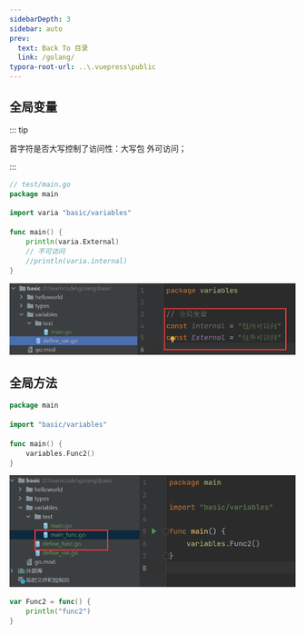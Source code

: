 ```yaml
---
sidebarDepth: 3
sidebar: auto
prev:
  text: Back To 目录
  link: /golang/
typora-root-url: ..\.vuepress\public
---
```




## 全局变量

::: tip

首字符是否大写控制了访问性：大写包 外可访问；

:::

```go
// test/main.go
package main

import varia "basic/variables"

func main() {
	println(varia.External)
	// 不可访问
	//println(varia.internal)
}

```

![image-20220615030704902](/images/golang/image-20220615030704902.png)



## 全局方法



```go
package main

import "basic/variables"

func main() {
	variables.Func2()
}
```

![image-20220615031735768](/images/golang/image-20220615031735768.png)

```go
var Func2 = func() {
	println("func2")
}
```

